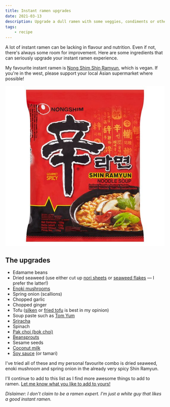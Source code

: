 ```yaml
---
title: Instant ramen upgrades
date: 2021-03-13
description: Upgrade a dull ramen with some veggies, condiments or other additions. Here are my picks!
tags:
    - recipe
---
```


A lot of instant ramen can be lacking in flavour and nutrition. Even if not, there's always some room for improvement. Here are some ingredients that can seriously upgrade your instant ramen experience. 

My favourite instant ramen is [Nong Shim Shin Ramyun](https://singkeefoods.co.uk/gb/noodles/85-nongshim-shin-ramyun-noodle-soup-120g-8801043150620.html), which is vegan. If you're in the west, please support your local Asian supermarket where possible!

![Nong Shim Shin Ramyun spicy noodle soup in packaging.](2021-03-13-nong-shim-shin-ramyun-noodle-soup.jpeg)

## The upgrades

* Edamame beans
* Dried seaweed (use either cut up [nori sheets](https://singkeefoods.co.uk/gb/condiments/2157-nagai-s-roasted-seaweed-sushinori-28g.html) or [seaweed flakes](https://singkeefoods.co.uk/gb/home/2257-wel-pac-fueru-wakame-567-g.html) — I prefer the latter!)
* [Enoki mushrooms](https://singkeefoods.co.uk/gb/fresh-asian/467-herman-kuijper-enoki-mushroom-100g-8717624002311.html)
* Spring onion (scallions)
* Chopped garlic
* Chopped ginger
* Tofu ([silken](https://singkeefoods.co.uk/gb/fresh-asian/448-oriental-dragon-pasteurised-silken-tofu-350g-5060071580677.html) or [fried tofu](https://singkeefoods.co.uk/gb/fresh-asian/471-fried-tofu-slices-170g.html) is best in my opinion)
* Soup paste such as [Tom Yum](https://singkeefoods.co.uk/gb/hot-pot-soup-bases/1672-penta-instant-thai-yum-soup-paste-500g-8851081543304.html)
* [Sriracha](https://singkeefoods.co.uk/gb/condiments/903-healthy-boy-sriracha-hot-chilli-sauce.html)
* Spinach
* [Pak choi (bok choi)](https://singkeefoods.co.uk/gb/fresh-asian/1788-pak-choi-300g.html)
* [Beansprouts](https://singkeefoods.co.uk/gb/fresh-asian/485-bean-sprouts-260g.html)
* Sesame seeds
* [Coconut milk](https://singkeefoods.co.uk/gb/aroy-d/570-aroy-d-coconut-milk-400g-016229005122.html)
* [Soy sauce](https://singkeefoods.co.uk/gb/soy-sauce-fish-sauce/176-kikkoman-naturally-brewed-soy-sauce-250ml.html) (or tamari)

I've tried all of these and my personal favourite combo is dried seaweed, enoki mushroom and spring onion in the already very spicy Shin Ramyun. 

I'll continue to add to this list as I find more awesome things to add to ramen. [Let me know what you like to add to yours!](https://twitter.com/intent/tweet?text=@joejoinerr)

_Dislaimer: I don't claim to be a ramen expert. I'm just a white guy that likes a good instant ramen._

